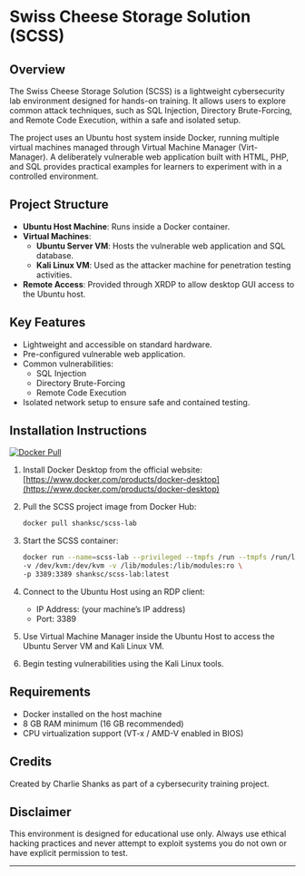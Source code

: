 # Swiss Cheese Storage Solution (SCSS)

## Overview
The Swiss Cheese Storage Solution (SCSS) is a lightweight cybersecurity lab environment designed for hands-on training. It allows users to explore common attack techniques, such as SQL Injection, Directory Brute-Forcing, and Remote Code Execution, within a safe and isolated setup.

The project uses an Ubuntu host system inside Docker, running multiple virtual machines managed through Virtual Machine Manager (Virt-Manager). A deliberately vulnerable web application built with HTML, PHP, and SQL provides practical examples for learners to experiment with in a controlled environment.

## Project Structure
- **Ubuntu Host Machine**: Runs inside a Docker container.
- **Virtual Machines**:
  - **Ubuntu Server VM**: Hosts the vulnerable web application and SQL database.
  - **Kali Linux VM**: Used as the attacker machine for penetration testing activities.
- **Remote Access**: Provided through XRDP to allow desktop GUI access to the Ubuntu host.

## Key Features
- Lightweight and accessible on standard hardware.
- Pre-configured vulnerable web application.
- Common vulnerabilities:
  - SQL Injection
  - Directory Brute-Forcing
  - Remote Code Execution
- Isolated network setup to ensure safe and contained testing.

## Installation Instructions

[![Docker Pull](https://img.shields.io/badge/Docker-Pull-blue?logo=docker)](https://hub.docker.com/r/shanksc/scss-lab)

1. Install Docker Desktop from the official website:  
   [https://www.docker.com/products/docker-desktop](https://www.docker.com/products/docker-desktop)

2. Pull the SCSS project image from Docker Hub:
    ```bash
    docker pull shanksc/scss-lab
    ```

3. Start the SCSS container:
    ```bash
    docker run --name=scss-lab --privileged --tmpfs /run --tmpfs /run/lock \
    -v /dev/kvm:/dev/kvm -v /lib/modules:/lib/modules:ro \
    -p 3389:3389 shanksc/scss-lab:latest
    ```

4. Connect to the Ubuntu Host using an RDP client:
    - IP Address: (your machine’s IP address)
    - Port: 3389

5. Use Virtual Machine Manager inside the Ubuntu Host to access the Ubuntu Server VM and Kali Linux VM.

6. Begin testing vulnerabilities using the Kali Linux tools.

## Requirements
- Docker installed on the host machine
- 8 GB RAM minimum (16 GB recommended)
- CPU virtualization support (VT-x / AMD-V enabled in BIOS)

## Credits
Created by Charlie Shanks as part of a cybersecurity training project.

## Disclaimer
This environment is designed for educational use only. Always use ethical hacking practices and never attempt to exploit systems you do not own or have explicit permission to test.

---
